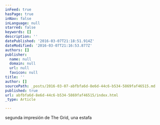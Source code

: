 ```yaml
---
inFeed: true
hasPage: true
inNav: false
inLanguage: null
starred: false
keywords: []
description: ''
datePublished: '2016-03-07T21:18:51.914Z'
dateModified: '2016-03-07T21:16:53.877Z'
authors: []
publisher:
  name: null
  domain: null
  url: null
  favicon: null
title: ''
author: []
sourcePath: _posts/2016-03-07-abfbfa6d-8e6d-44c6-b534-5869faf46515.md
published: true
url: abfbfa6d-8e6d-44c6-b534-5869faf46515/index.html
_type: Article

---
```

segunda impresión de The Grid, una estafa